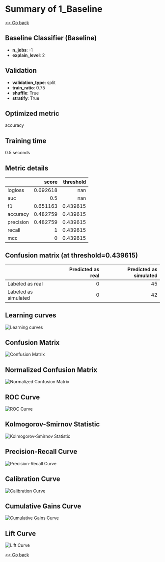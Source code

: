 # Summary of 1_Baseline

[<< Go back](../README.md)


## Baseline Classifier (Baseline)
- **n_jobs**: -1
- **explain_level**: 2

## Validation
 - **validation_type**: split
 - **train_ratio**: 0.75
 - **shuffle**: True
 - **stratify**: True

## Optimized metric
accuracy

## Training time

0.5 seconds

## Metric details
|           |    score |   threshold |
|:----------|---------:|------------:|
| logloss   | 0.692618 |  nan        |
| auc       | 0.5      |  nan        |
| f1        | 0.651163 |    0.439615 |
| accuracy  | 0.482759 |    0.439615 |
| precision | 0.482759 |    0.439615 |
| recall    | 1        |    0.439615 |
| mcc       | 0        |    0.439615 |


## Confusion matrix (at threshold=0.439615)
|                      |   Predicted as real |   Predicted as simulated |
|:---------------------|--------------------:|-------------------------:|
| Labeled as real      |                   0 |                       45 |
| Labeled as simulated |                   0 |                       42 |

## Learning curves
![Learning curves](learning_curves.png)
## Confusion Matrix

![Confusion Matrix](confusion_matrix.png)


## Normalized Confusion Matrix

![Normalized Confusion Matrix](confusion_matrix_normalized.png)


## ROC Curve

![ROC Curve](roc_curve.png)


## Kolmogorov-Smirnov Statistic

![Kolmogorov-Smirnov Statistic](ks_statistic.png)


## Precision-Recall Curve

![Precision-Recall Curve](precision_recall_curve.png)


## Calibration Curve

![Calibration Curve](calibration_curve_curve.png)


## Cumulative Gains Curve

![Cumulative Gains Curve](cumulative_gains_curve.png)


## Lift Curve

![Lift Curve](lift_curve.png)



[<< Go back](../README.md)
